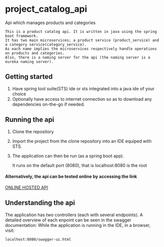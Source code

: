 # project_catalog_api

Api which manages products and categories

	This is a product catalog api. It is written in java using the spring boot framework.
	It has two main microservices; a product service (product_service) and a category service(category_service). 
	As each name implies the microservices respectively handle operations on products and categories. 
	Also, there is a naming server for the api (the naming server is a eureka naming server).
	
## Getting started
1.  Have spring tool suite(STS) ide or sts integrated into a java ide of your choice
2.	Optionally have access to internet connection so as to download any dependencies on-the-go if needed.

## Running the api

1.	Clone the repository
2.  Import the project from the clone repository into an IDE equiped with STS.
3.	The application can then be run (as a spring boot app).

	
	It runs on the default port (8080), that is localhost:8080 is the root
	
#### Alternatively, the api can be tested online by accessing the link

[ONLINE HOSTED API](https://sheltered-falls-45349.herokuapp.com/swagger-ui.html)

## Understanding the api

	
The application has two controllers (each with several endpoints). 
A detailed overview of each enpoint can be seen in the swagger documentation: 
While the application is running in the IDE, in a browser, visit:

	localhost:8080/swagger-ui.html

